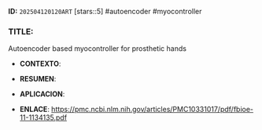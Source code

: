 **ID:** `202504120120ART`
[stars::5]
#autoencoder
#myocontroller
### TITLE:
Autoencoder based myocontroller for prosthetic hands
- **CONTEXTO**: 
    
- **RESUMEN**: 
    
- **APLICACION**: 

- **ENLACE**: https://pmc.ncbi.nlm.nih.gov/articles/PMC10331017/pdf/fbioe-11-1134135.pdf